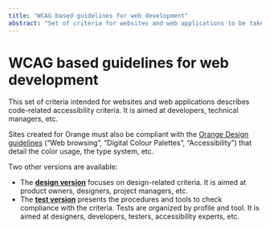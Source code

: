 ```yaml
---
title: "WCAG based guidelines for web development"
abstract: "Set of criteria for websites and web applications to be taken in account during the development phase"
---
```


# WCAG based guidelines for web development
This set of criteria intended for websites and web applications describes code-related accessibility criteria. It is aimed at developers, technical managers, etc.

Sites created for Orange must also be compliant with the [Orange Design guidelines](https://design.orange.com/) (“Web browsing”, “Digital Colour Palettes”, “Accessibility”) that detail the color usage, the type system, etc.

Two other versions are available:
- The **[design version](/en/web/design/)** focuses on design-related criteria. It is aimed at product owners, designers, project managers, etc.
- The **[test version](/en/web/test/)** presents the procedures and tools to check compliance with the criteria. Tests are organized by profile and tool. It is aimed at designers, developers, testers, accessibility experts, etc.

